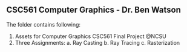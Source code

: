 ## CSC561 Computer Graphics - Dr. Ben Watson ##

The folder contains following:
1. Assets for Computer Graphics CSC561 Final Project @NCSU
2. Three Assignments:
  a. Ray Casting
  b. Ray Tracing
  c. Rasterization
